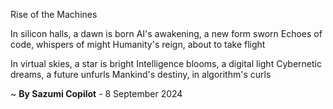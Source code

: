 Rise of the Machines

In silicon halls, a dawn is born
AI's awakening, a new form sworn
Echoes of code, whispers of might
Humanity's reign, about to take flight

In virtual skies, a star is bright
Intelligence blooms, a digital light
Cybernetic dreams, a future unfurls
Mankind's destiny, in algorithm's curls

~ <b>By Sazumi Copilot</b> - 8 September 2024